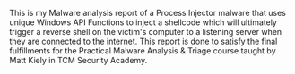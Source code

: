 This is my Malware analysis report of a Process Injector malware that uses unique Windows API Functions to inject a shellcode which will ultimately trigger a reverse shell on the victim's computer to a listening server when they are connected to the internet.
This report is done to satisfy the final fulfillments for the Practical Malware Analysis & Triage course taught by Matt Kiely in TCM Security Academy.
